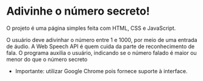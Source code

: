 # Adivinhe o número secreto!
O projeto é uma página simples feita com HTML, CSS e JavaScript.

O usuário deve adivinhar o número entre 1 e 1000, por meio de uma entrada de áudio. A Web Speech API é quem cuida da parte de reconhecimento de fala.
O programa auxilia o usuário, indicando se o número falado é maior ou menor do que o número secreto
- Importante: utilizar Google Chrome pois fornece suporte à interface.
